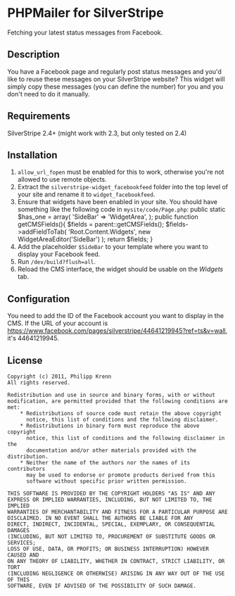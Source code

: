 # PHPMailer for SilverStripe
Fetching your latest status messages from Facebook.


## Description
You have a Facebook page and regularly post status messages and you'd like to reuse these messages on your SilverStripe website? This widget will simply copy these messages (you can define the number) for you and you don't need to do it manually.


## Requirements
SilverStripe 2.4+ (might work with 2.3, but only tested on 2.4)


## Installation
1. ``allow_url_fopen`` must be enabled for this to work, otherwise you're not allowed to use remote objects. 
2. Extract the ``silverstripe-widget_facebookfeed`` folder into the top level of your site and rename it to ``widget_facebookfeed``.
3. Ensure that widgets have been enabled in your site. You should have something like the following code in ``mysite/code/Page.php``:
    public static $has_one = array(
      'SideBar' => 'WidgetArea',
    );
    public function getCMSFields(){
      $fields = parent::getCMSFields();
      $fields->addFieldToTab(
        'Root.Content.Widgets',
        new WidgetAreaEditor('SideBar')
      );
      return $fields;
    }
3. Add the placeholder ``$SideBar`` to your template where you want to display your Facebook feed.
4. Run ``/dev/build?flush=all``.
5. Reload the CMS interface, the widget should be usable on the *Widgets* tab.


## Configuration
You need to add the ID of the Facebook account you want to display in the CMS. If the URL of your account is https://www.facebook.com/pages/silverstripe/44641219945?ref=ts&v=wall, it's 44641219945.



## License
    Copyright (c) 2011, Philipp Krenn
    All rights reserved.
   
    Redistribution and use in source and binary forms, with or without
    modification, are permitted provided that the following conditions are met:
        * Redistributions of source code must retain the above copyright
          notice, this list of conditions and the following disclaimer.
        * Redistributions in binary form must reproduce the above copyright
          notice, this list of conditions and the following disclaimer in the
          documentation and/or other materials provided with the distribution.
        * Neither the name of the authors nor the names of its contributors
          may be used to endorse or promote products derived from this
          software without specific prior written permission.

    THIS SOFTWARE IS PROVIDED BY THE COPYRIGHT HOLDERS "AS IS" AND ANY
    EXPRESS OR IMPLIED WARRANTIES, INCLUDING, BUT NOT LIMITED TO, THE IMPLIED
    WARRANTIES OF MERCHANTABILITY AND FITNESS FOR A PARTICULAR PURPOSE ARE
    DISCLAIMED. IN NO EVENT SHALL THE AUTHORS BE LIABLE FOR ANY
    DIRECT, INDIRECT, INCIDENTAL, SPECIAL, EXEMPLARY, OR CONSEQUENTIAL DAMAGES
    (INCLUDING, BUT NOT LIMITED TO, PROCUREMENT OF SUBSTITUTE GOODS OR SERVICES;
    LOSS OF USE, DATA, OR PROFITS; OR BUSINESS INTERRUPTION) HOWEVER CAUSED AND
    ON ANY THEORY OF LIABILITY, WHETHER IN CONTRACT, STRICT LIABILITY, OR TORT
    (INCLUDING NEGLIGENCE OR OTHERWISE) ARISING IN ANY WAY OUT OF THE USE OF THIS
    SOFTWARE, EVEN IF ADVISED OF THE POSSIBILITY OF SUCH DAMAGE.